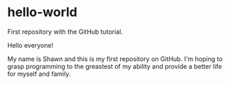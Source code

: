 # hello-world
First repository with the GitHub tutorial.

Hello everyone!

My name is Shawn and this is my first repository on GitHub.
I'm hoping to grasp programming to the greastest of my ability and provide
a better life for myself and family.
